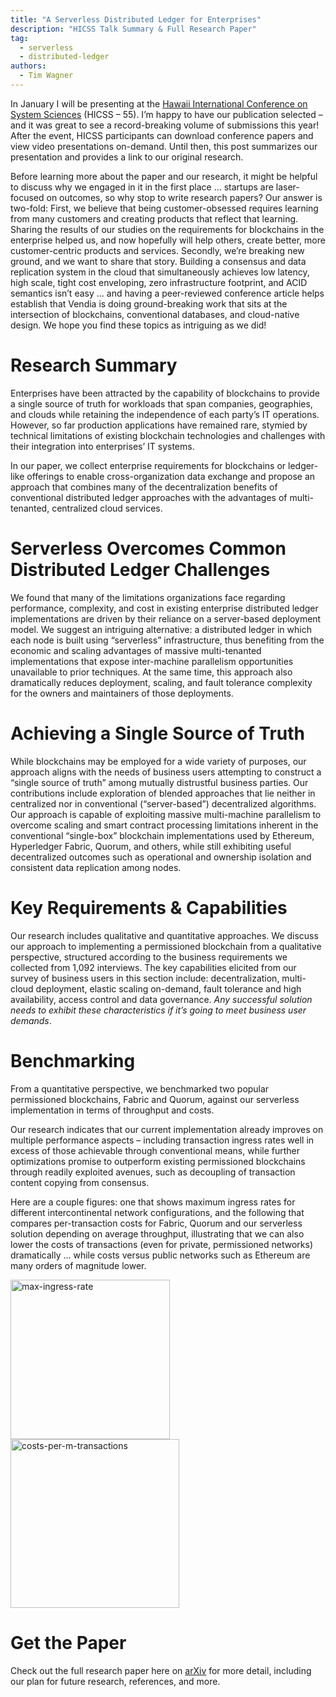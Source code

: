 ```yaml
---
title: "A Serverless Distributed Ledger for Enterprises"
description: "HICSS Talk Summary & Full Research Paper"
tag:
  - serverless
  - distributed-ledger
authors:
  - Tim Wagner
---
```


In January I will be presenting at the [Hawaii International Conference on System Sciences](https://hicss.hawaii.edu/) (HICSS – 55). I’m happy to have our publication selected – and it was great to see a record-breaking volume of submissions this year! After the event, HICSS participants can download conference papers and view video presentations on-demand. Until then, this post summarizes our presentation and provides a link to our original research.

Before learning more about the paper and our research, it might be helpful to discuss why we engaged in it in the first place … startups are laser-focused on outcomes, so why stop to write research papers? Our answer is two-fold: First, we believe that being customer-obsessed requires learning from many customers and creating products that reflect that learning. Sharing the results of our studies on the requirements for blockchains in the enterprise helped us, and now hopefully will help others, create better, more customer-centric products and services. Secondly, we’re breaking new ground, and we want to share that story. Building a consensus and data replication system in the cloud that simultaneously achieves low latency, high scale, tight cost enveloping, zero infrastructure footprint, and ACID semantics isn’t easy … and having a peer-reviewed conference article helps establish that Vendia is doing ground-breaking work that sits at the intersection of blockchains, conventional databases, and cloud-native design. We hope you find these topics as intriguing as we did!

# Research Summary

Enterprises have been attracted by the capability of blockchains to provide a single source of truth for workloads that span companies, geographies, and clouds while retaining the independence of each party’s IT operations. However, so far production applications have remained rare, stymied by technical limitations of existing blockchain technologies and challenges with their integration into enterprises’ IT systems. 

In our paper, we collect enterprise requirements for blockchains or ledger-like offerings to enable cross-organization data exchange and propose an approach that combines many of the decentralization benefits of conventional distributed ledger approaches with the advantages of multi-tenanted, centralized cloud services. 

# Serverless Overcomes Common Distributed Ledger Challenges

We found that many of the limitations organizations face regarding performance, complexity, and cost in existing enterprise distributed ledger implementations are driven by their reliance on a server-based deployment model. We suggest an intriguing alternative: a distributed ledger in which each node is built using “serverless” infrastructure, thus benefiting from the economic and scaling advantages of massive multi-tenanted implementations that expose inter-machine parallelism opportunities unavailable to prior techniques. At the same time, this approach also dramatically reduces deployment, scaling, and fault tolerance complexity for the owners and maintainers of those deployments.

# Achieving a Single Source of Truth

While blockchains may be employed for a wide variety of purposes, our approach aligns with the needs of business users attempting to construct a “single source of truth” among mutually distrustful business parties. Our contributions include exploration of blended approaches that lie neither in centralized nor in conventional (“server-based”) decentralized algorithms. Our approach is capable of exploiting massive multi-machine parallelism to overcome scaling and smart contract processing limitations inherent in the conventional “single-box” blockchain implementations used by Ethereum, Hyperledger Fabric, Quorum, and others, while still exhibiting useful decentralized outcomes such as operational and ownership isolation and consistent data replication among nodes.

# Key Requirements & Capabilities

Our research includes qualitative and quantitative approaches. We discuss our approach to implementing a permissioned blockchain from a qualitative perspective, structured according to the business requirements we collected from 1,092 interviews. The key capabilities elicited from our survey of business users in this section include: decentralization, multi-cloud deployment, elastic scaling on-demand, fault tolerance and high availability, access control and data governance. *Any successful solution needs to exhibit these characteristics if it’s going to meet business user demands*.

# Benchmarking

From a quantitative perspective, we benchmarked two popular permissioned blockchains, Fabric and Quorum, against our serverless implementation in terms of throughput and costs. 

Our research indicates that our current implementation already improves on multiple performance aspects – including transaction ingress rates well in excess of those achievable through conventional means, while further optimizations promise to outperform existing permissioned blockchains through readily exploited avenues, such as decoupling of transaction content copying from consensus. 

Here are a couple figures: one that shows maximum ingress rates for different intercontinental network configurations, and the following that compares per-transaction costs for Fabric, Quorum and our serverless solution depending on average throughput, illustrating that we can also lower the costs of transactions (even for private, permissioned networks) dramatically … while costs versus public networks such as Ethereum are many orders of magnitude lower.

<img width="255" alt="max-ingress-rate" src="https://user-images.githubusercontent.com/71095088/137004907-af71e788-b3bc-4780-8cb9-38756e4d084b.png"><img width="270" alt="costs-per-m-transactions" src="https://user-images.githubusercontent.com/71095088/137005314-be0ffd22-43f7-4c90-9471-22ff7f23b0e2.png">

# Get the Paper

Check out the full research paper here on [arXiv](https://arxiv.org/pdf/2110.09221v1.pdf) for more detail, including our plan for future research, references, and more.

